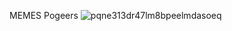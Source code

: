 MEMES
Pogeers
![pqne313dr47lm8bpeelmdasoeq](https://user-images.githubusercontent.com/78860237/124592350-2fda9880-de7f-11eb-997d-8ecadcefddb2.png)

